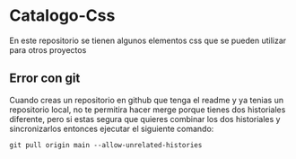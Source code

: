 # Catalogo-Css
En este repositorio se tienen algunos elementos css que se pueden utilizar para otros proyectos

## Error con git 
Cuando creas un repositorio en github que tenga el readme y ya tenias un repositorio local, no te permitira hacer merge porque tienes dos historiales diferente, pero si estas segura que quieres combinar los dos historiales y sincronizarlos entonces ejecutar el siguiente comando:

    git pull origin main --allow-unrelated-histories

